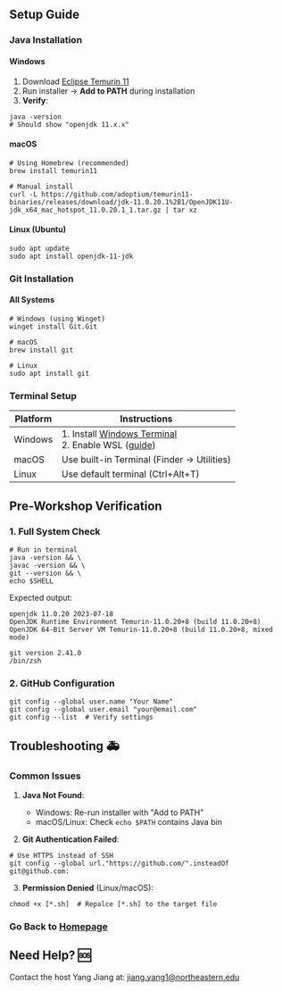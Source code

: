 ## **Setup Guide** 

### **Java Installation**

#### **Windows**
1. Download [Eclipse Temurin 11](https://adoptium.net/temurin/releases/?version=11)
2. Run installer → **Add to PATH** during installation
3. **Verify**:

```
java -version
# Should show "openjdk 11.x.x"
```

#### **macOS**

```
# Using Homebrew (recommended)
brew install temurin11

# Manual install
curl -L https://github.com/adoptium/temurin11-binaries/releases/download/jdk-11.0.20.1%2B1/OpenJDK11U-jdk_x64_mac_hotspot_11.0.20.1_1.tar.gz | tar xz
```

#### **Linux (Ubuntu)**

```
sudo apt update
sudo apt install openjdk-11-jdk
```

### **Git Installation** 

#### **All Systems**

```
# Windows (using Winget)
winget install Git.Git

# macOS
brew install git

# Linux
sudo apt install git
```

### **Terminal Setup** 

| Platform | Instructions                                                                                                                               |
| -------- | ------------------------------------------------------------------------------------------------------------------------------------------ |
| Windows  | 1. Install [Windows Terminal](https://aka.ms/terminal)  <br>2. Enable WSL ([guide](https://learn.microsoft.com/en-us/windows/wsl/install)) |
| macOS    | Use built-in Terminal (Finder → Utilities)                                                                                                 |
| Linux    | Use default terminal (Ctrl+Alt+T)                                                                                                          |

## **Pre-Workshop Verification** 

### **1. Full System Check**

```
# Run in terminal
java -version && \
javac -version && \
git --version && \
echo $SHELL
```

Expected output:

```
openjdk 11.0.20 2023-07-18
OpenJDK Runtime Environment Temurin-11.0.20+8 (build 11.0.20+8)
OpenJDK 64-Bit Server VM Temurin-11.0.20+8 (build 11.0.20+8, mixed mode)

git version 2.41.0
/bin/zsh
```

### **2. GitHub Configuration**

```
git config --global user.name "Your Name"
git config --global user.email "your@email.com"
git config --list  # Verify settings
```

## **Troubleshooting** 🚑

### **Common Issues**

1. **Java Not Found**:
    - Windows: Re-run installer with "Add to PATH"
    - macOS/Linux: Check `echo $PATH` contains Java bin
  
2. **Git Authentication Failed**:

```
# Use HTTPS instead of SSH
git config --global url."https://github.com/".insteadOf git@github.com:
```

3. **Permission Denied** (Linux/macOS):

```
chmod +x [*.sh]  # Repalce [*.sh] to the target file 
```

### Go Back to [Homepage](https://hackersclubsv.github.io/coe-coding-basics-bootcamp/)

## **Need Help?** 🆘

Contact the host Yang Jiang at:
<jiang.yang1@northeastern.edu>